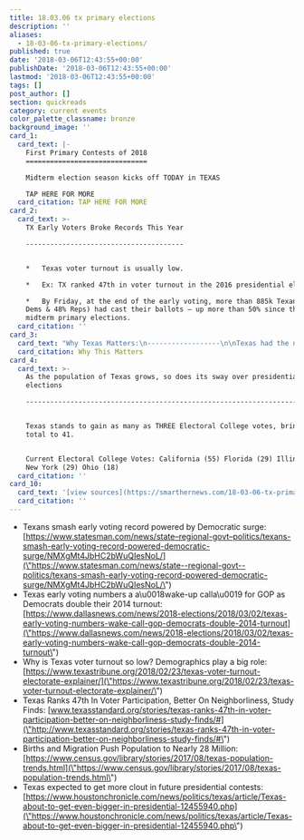 ```yaml
---
title: 18.03.06 tx primary elections
description: ''
aliases:
  - 18-03-06-tx-primary-elections/
published: true
date: '2018-03-06T12:43:55+00:00'
publishDate: '2018-03-06T12:43:55+00:00'
lastmod: '2018-03-06T12:43:55+00:00'
tags: []
post_author: []
section: quickreads
category: current events
color_palette_classname: bronze
background_image: ''
card_1:
  card_text: |-
    First Primary Contests of 2018
    ==============================

    Midterm election season kicks off TODAY in TEXAS

    TAP HERE FOR MORE
  card_citation: TAP HERE FOR MORE
card_2:
  card_text: >-
    TX Early Voters Broke Records This Year

    ---------------------------------------


    *   Texas voter turnout is usually low.

    *   Ex: TX ranked 47th in voter turnout in the 2016 presidential election.

    *   By Friday, at the end of the early voting, more than 885k Texans (52%
    Dems & 48% Reps) had cast their ballots – up more than 50% since the 2014
    midterm primary elections.
  card_citation: ''
card_3:
  card_text: "Why Texas Matters:\n------------------\n\nTexas had the nationa\x19s LARGEST annual population growth during every year from 2010 to 2016.\n\nIn 2017, Texas gained just about 400,000 residents.\n\n**More Texans \\*MEANS\\*** **More Electoral Votes**\n\nWhy This Matters"
  card_citation: Why This Matters
card_4:
  card_text: >-
    As the population of Texas grows, so does its sway over presidential
    elections

    ------------------------------------------------------------------------------


    Texas stands to gain as many as THREE Electoral College votes, bringing its
    total to 41.


    Current Electoral College Votes: California (55) Florida (29) Illinois (20)
    New York (29) Ohio (18)
  card_citation: ''
card_10:
  card_text: '[view sources](https://smarthernews.com/18-03-06-tx-primary-elections/)'
  card_citation: ''
---
```

*   Texans smash early voting record powered by Democratic surge: [https://www.statesman.com/news/state–regional-govt–politics/texans-smash-early-voting-record-powered-democratic-surge/NMXgMt4JbHC2bWuQIesNoL/](\"https://www.statesman.com/news/state--regional-govt--politics/texans-smash-early-voting-record-powered-democratic-surge/NMXgMt4JbHC2bWuQIesNoL/\")
*   Texas early voting numbers a a\\u0018wake-up calla\\u0019 for GOP as Democrats double their 2014 turnout: [https://www.dallasnews.com/news/2018-elections/2018/03/02/texas-early-voting-numbers-wake-call-gop-democrats-double-2014-turnout](\"https://www.dallasnews.com/news/2018-elections/2018/03/02/texas-early-voting-numbers-wake-call-gop-democrats-double-2014-turnout\")
*   Why is Texas voter turnout so low? Demographics play a big role: [https://www.texastribune.org/2018/02/23/texas-voter-turnout-electorate-explainer/](\"https://www.texastribune.org/2018/02/23/texas-voter-turnout-electorate-explainer/\")
*   Texas Ranks 47th In Voter Participation, Better On Neighborliness, Study Finds: [www.texasstandard.org/stories/texas-ranks-47th-in-voter-participation-better-on-neighborliness-study-finds/#](\"http://www.texasstandard.org/stories/texas-ranks-47th-in-voter-participation-better-on-neighborliness-study-finds/#\")
*   Births and Migration Push Population to Nearly 28 Million: [https://www.census.gov/library/stories/2017/08/texas-population-trends.html](\"https://www.census.gov/library/stories/2017/08/texas-population-trends.html\")
*   Texas expected to get more clout in future presidential contests: [https://www.houstonchronicle.com/news/politics/texas/article/Texas-about-to-get-even-bigger-in-presidential-12455940.php](\"https://www.houstonchronicle.com/news/politics/texas/article/Texas-about-to-get-even-bigger-in-presidential-12455940.php\")